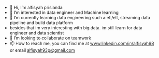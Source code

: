 - 👋 Hi, I’m alfisyah prisianda
- 👀 I’m interested in data engineer and Machine learning
- 🌱 I’m currently learning data engineering such a etl/elt, streaming data pipeline and build data platform
- besides that im very interesting with big data. im still learn for data engineer and data scientist
- 💞️ I’m looking to collaborate on teamwork
- 📫 How to reach me, you can find me at www.linkedin.com/in/alfisyah98 or email alfisyah93p@gmail.com

<!---
alfisyah98/alfisyah98 is a ✨ special ✨ repository because its `README.md` (this file) appears on your GitHub profile.
You can click the Preview link to take a look at your changes.
--->
